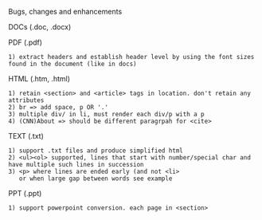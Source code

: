 Bugs, changes and enhancements


DOCs (.doc, .docx)


PDF (.pdf)

	1) extract headers and establish header level by using the font sizes found in the document (like in docs)

HTML (.htm, .html)

    1) retain <section> and <article> tags in location. don't retain any attributes
    2) br => add space, p OR '.' 
    3) multiple div/ in li, must render each div/p with a p
    4) (CNN)About => should be different paragrpah for <cite>
 
TEXT (.txt)

	1) support .txt files and produce simplified html
	2) <ul><ol> supported, lines that start with number/special char and have multiple such lines in succession
	3) <p> where lines are ended early (and not <li>
	   or when large gap between words see example
   
PPT (.ppt)
	
	1) support powerpoint conversion. each page in <section>
